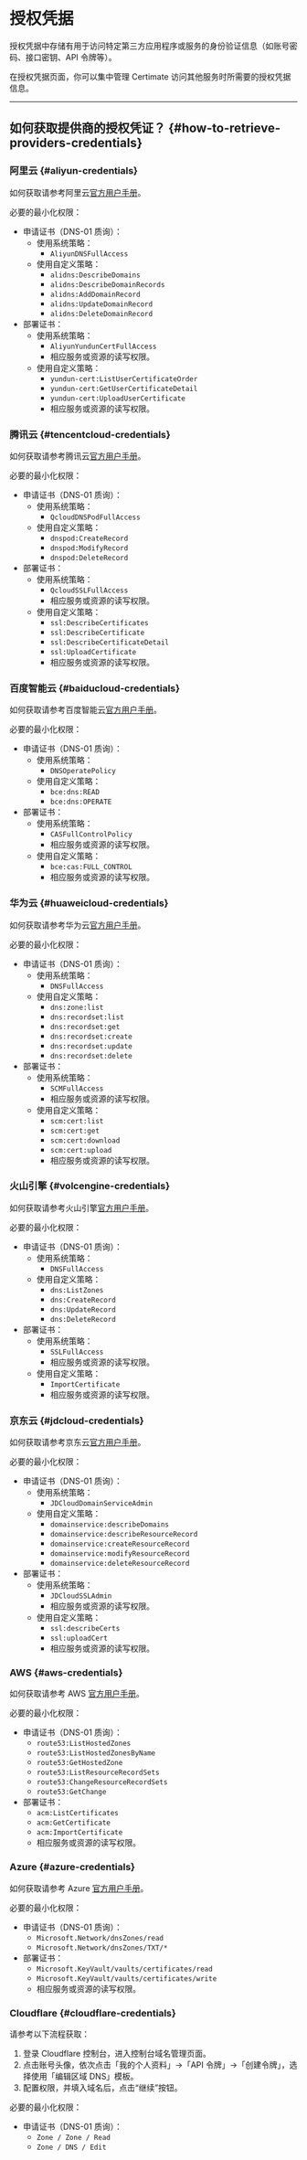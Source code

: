 ﻿# 授权凭据

授权凭据中存储有用于访问特定第三方应用程序或服务的身份验证信息（如账号密码、接口密钥、API 令牌等）。

在授权凭据页面，你可以集中管理 Certimate 访问其他服务时所需要的授权凭据信息。

---

## 如何获取提供商的授权凭证？ {#how-to-retrieve-providers-credentials}

### 阿里云 {#aliyun-credentials}

如何获取请参考阿里云[官方用户手册](https://help.aliyun.com/zh/ram/user-guide/create-an-accesskey-pair)。

必要的最小化权限：

- 申请证书（DNS-01 质询）：
  - 使用系统策略：
    - `AliyunDNSFullAccess`
  - 使用自定义策略：
    - `alidns:DescribeDomains`
    - `alidns:DescribeDomainRecords`
    - `alidns:AddDomainRecord`
    - `alidns:UpdateDomainRecord`
    - `alidns:DeleteDomainRecord`
- 部署证书：
  - 使用系统策略：
    - `AliyunYundunCertFullAccess`
    - 相应服务或资源的读写权限。
  - 使用自定义策略：
    - `yundun-cert:ListUserCertificateOrder`
    - `yundun-cert:GetUserCertificateDetail`
    - `yundun-cert:UploadUserCertificate`
    - 相应服务或资源的读写权限。

### 腾讯云 {#tencentcloud-credentials}

如何获取请参考腾讯云[官方用户手册](https://cloud.tencent.com/document/product/598/40488)。

必要的最小化权限：

- 申请证书（DNS-01 质询）：
  - 使用系统策略：
    - `QcloudDNSPodFullAccess`
  - 使用自定义策略：
    - `dnspod:CreateRecord`
    - `dnspod:ModifyRecord`
    - `dnspod:DeleteRecord`
- 部署证书：
  - 使用系统策略：
    - `QcloudSSLFullAccess`
    - 相应服务或资源的读写权限。
  - 使用自定义策略：
    - `ssl:DescribeCertificates`
    - `ssl:DescribeCertificate`
    - `ssl:DescribeCertificateDetail`
    - `ssl:UploadCertificate`
    - 相应服务或资源的读写权限。

### 百度智能云 {#baiducloud-credentials}

如何获取请参考百度智能云[官方用户手册](https://cloud.baidu.com/doc/Reference/s/9jwvz2egb)。

必要的最小化权限：

- 申请证书（DNS-01 质询）：
  - 使用系统策略：
    - `DNSOperatePolicy`
  - 使用自定义策略：
    - `bce:dns:READ`
    - `bce:dns:OPERATE`
- 部署证书：
  - 使用系统策略：
    - `CASFullControlPolicy`
    - 相应服务或资源的读写权限。
  - 使用自定义策略：
    - `bce:cas:FULL_CONTROL`
    - 相应服务或资源的读写权限。

### 华为云 {#huaweicloud-credentials}

如何获取请参考华为云[官方用户手册](https://support.huaweicloud.com/usermanual-ca/ca_01_0003.html)。

必要的最小化权限：

- 申请证书（DNS-01 质询）：
  - 使用系统策略：
    - `DNSFullAccess`
  - 使用自定义策略：
    - `dns:zone:list`
    - `dns:recordset:list`
    - `dns:recordset:get`
    - `dns:recordset:create`
    - `dns:recordset:update`
    - `dns:recordset:delete`
- 部署证书：
  - 使用系统策略：
    - `SCMFullAccess`
    - 相应服务或资源的读写权限。
  - 使用自定义策略：
    - `scm:cert:list`
    - `scm:cert:get`
    - `scm:cert:download`
    - `scm:cert:upload`
    - 相应服务或资源的读写权限。

### 火山引擎 {#volcengine-credentials}

如何获取请参考火山引擎[官方用户手册](https://www.volcengine.com/docs/6291/65568)。

必要的最小化权限：

- 申请证书（DNS-01 质询）：
  - 使用系统策略：
    - `DNSFullAccess`
  - 使用自定义策略：
    - `dns:ListZones`
    - `dns:CreateRecord`
    - `dns:UpdateRecord`
    - `dns:DeleteRecord`
- 部署证书：
  - 使用系统策略：
    - `SSLFullAccess`
    - 相应服务或资源的读写权限。
  - 使用自定义策略：
    - `ImportCertificate`
    - 相应服务或资源的读写权限。

### 京东云 {#jdcloud-credentials}

如何获取请参考京东云[官方用户手册](https://docs.jdcloud.com/cn/account-management/accesskey-management)。

必要的最小化权限：

- 申请证书（DNS-01 质询）：
  - 使用系统策略：
    - `JDCloudDomainServiceAdmin`
  - 使用自定义策略：
    - `domainservice:describeDomains`
    - `domainservice:describeResourceRecord`
    - `domainservice:createResourceRecord`
    - `domainservice:modifyResourceRecord`
    - `domainservice:deleteResourceRecord`
- 部署证书：
  - 使用系统策略：
    - `JDCloudSSLAdmin`
    - 相应服务或资源的读写权限。
  - 使用自定义策略：
    - `ssl:describeCerts`
    - `ssl:uploadCert`
    - 相应服务或资源的读写权限。

### AWS {#aws-credentials}

如何获取请参考 AWS [官方用户手册](https://docs.aws.amazon.com/zh_cn/IAM/latest/UserGuide/id_credentials_access-keys.html)。

必要的最小化权限：

- 申请证书（DNS-01 质询）：
  - `route53:ListHostedZones`
  - `route53:ListHostedZonesByName`
  - `route53:GetHostedZone`
  - `route53:ListResourceRecordSets`
  - `route53:ChangeResourceRecordSets`
  - `route53:GetChange`
- 部署证书：
  - `acm:ListCertificates`
  - `acm:GetCertificate`
  - `acm:ImportCertificate`
  - 相应服务或资源的读写权限。

### Azure {#azure-credentials}

如何获取请参考 Azure [官方用户手册](https://learn.microsoft.com/zh-cn/azure/azure-monitor/logs/api/register-app-for-token)。

必要的最小化权限：

- 申请证书（DNS-01 质询）：
  - `Microsoft.Network/dnsZones/read`
  - `Microsoft.Network/dnsZones/TXT/*`
- 部署证书：
  - `Microsoft.KeyVault/vaults/certificates/read`
  - `Microsoft.KeyVault/vaults/certificates/write`
  - 相应服务或资源的读写权限。

### Cloudflare {#cloudflare-credentials}

请参考以下流程获取：

1. 登录 Cloudflare 控制台，进入控制台域名管理页面。
2. 点击账号头像，依次点击「我的个人资料」->「API 令牌」->「创建令牌」，选择使用「编辑区域 DNS」模板。
3. 配置权限，并填入域名后，点击“继续”按钮。

必要的最小化权限：

- 申请证书（DNS-01 质询）：
  - `Zone / Zone / Read`
  - `Zone / DNS / Edit`
